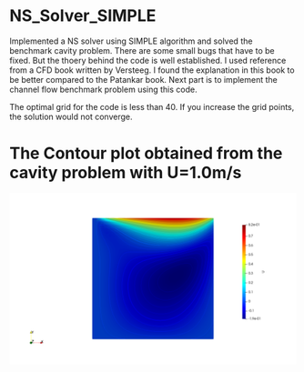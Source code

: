 # NS_Solver_SIMPLE
Implemented a NS solver using SIMPLE algorithm and solved the benchmark cavity problem. There are some small bugs that have to be fixed. But the thoery behind the code is well established. I used reference from a CFD book written by Versteeg. I found the explanation in this book to be better compared to the Patankar book. Next part is to implement the channel flow benchmark problem using this code.

The optimal grid for the code is less than 40. If you increase the grid points, the solution would not converge.

# The Contour plot obtained from the cavity problem with U=1.0m/s

![](Contour_U.png)
